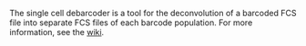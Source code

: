 The single cell debarcoder is a tool for the deconvolution of a barcoded FCS file into separate FCS files of each barcode population. For more information, see the [wiki](https://github.com/nolanlab/single-cell-debarcoder/wiki).
